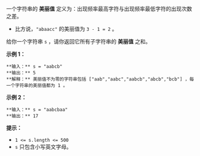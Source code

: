 一个字符串的 **美丽值** 定义为：出现频率最高字符与出现频率最低字符的出现次数之差。

  * 比方说，`"abaacc"` 的美丽值为 `3 - 1 = 2` 。

给你一个字符串 `s` ，请你返回它所有子字符串的 **美丽值** 之和。

**示例 1：**

    
    
    **输入：** s = "aabcb"
    **输出：** 5
    **解释：** 美丽值不为零的字符串包括 ["aab","aabc","aabcb","abcb","bcb"] ，每一个字符串的美丽值都为 1 。

**示例 2：**

    
    
    **输入：** s = "aabcbaa"
    **输出：** 17
    

**提示：**

  * `1 <= s.length <= 500`
  * `s` 只包含小写英文字母。

